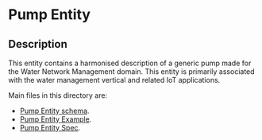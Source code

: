 # Pump Entity

## Description
This entity contains a harmonised description of a generic pump made for the Water Network Management domain. This entity is primarily associated with the water management vertical and related IoT applications.

Main files in this directory are:

-   [Pump Entity schema](schema.json).
-   [Pump Entity Example](example-normalized-ld).
-   [Pump Entity Spec](doc/spec.md).